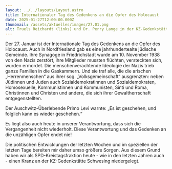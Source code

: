 ```yaml
---
layout: ../../layouts/Layout.astro
title: Internationaler Tag des Gedenkens an die Opfer des Holocaust
date: 2025-01-27T12:00:00.000Z
thumbnail: /assets/aktuelles/images/27.01.png
alt: Truels Reichardt (links) und Dr. Perry Lange in der KZ-Gedenkstätte Schwesing
---
```


Der 27. Januar ist der Internationale Tag des Gedenkens an die Opfer des Holocaust. Auch in Nordfriesland gab es eine jahrhundertealte  jüdische Gemeinde. Ihre Synagoge in Friedrichstadt wurde am 10. November 1938 von den Nazis zerstört, ihre Mitglieder [](<>)mussten flüchten, versteckten sich, wurden ermordet. Die menschenverachtende Ideologie der Nazis trieb ganze Familien in die Gaskammern. Und sie traf alle, die die arischen „Herrenmenschen“ aus ihrer sog. „Volksgemeinschaft“ ausgrenzten: neben Jüdinnen und Juden auch Sozialdemokratinnen und Sozialdemokraten, Homosexuelle, Kommunistinnen und Kommunisten, Sinti und Roma, Christinnen und Christen und andere, die sich ihrer Gewaltherrschaft entgegenstellten.

Der Auschwitz-Überlebende Primo Levi warnte: „Es ist geschehen, und folglich kann es wieder geschehen.“ 

Es liegt also auch heute in unserer Verantwortung, dass sich die Vergangenheit nicht wiederholt. Diese Verantwortung und das Gedenken an die unzähligen Opfer endet nie!

Die politischen Entwicklungen der letzten Wochen und im speziellen der letzten Tage bereiten mir daher umso größere Sorgen. Aus diesem Grund haben wir als SPD-Kreistagsfraktion heute - wie in den letzten Jahren auch - einen Kranz an der KZ-Gedenkstätte Schwesing niedergelegt.

